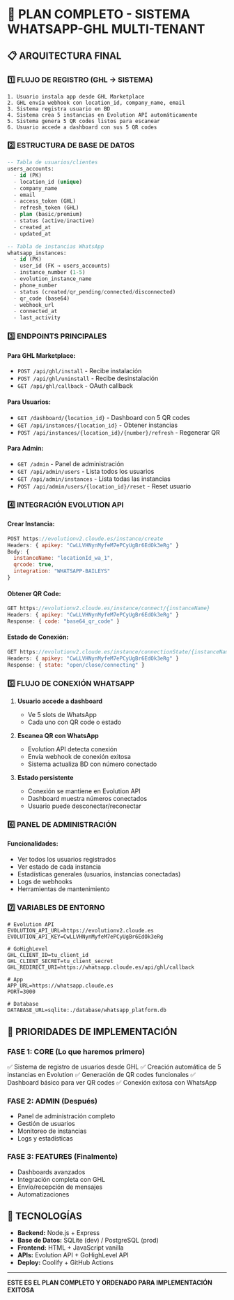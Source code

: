 # 🚀 PLAN COMPLETO - SISTEMA WHATSAPP-GHL MULTI-TENANT

## 📋 ARQUITECTURA FINAL

### 1️⃣ **FLUJO DE REGISTRO (GHL → SISTEMA)**
```
1. Usuario instala app desde GHL Marketplace
2. GHL envía webhook con location_id, company_name, email
3. Sistema registra usuario en BD
4. Sistema crea 5 instancias en Evolution API automáticamente
5. Sistema genera 5 QR codes listos para escanear
6. Usuario accede a dashboard con sus 5 QR codes
```

### 2️⃣ **ESTRUCTURA DE BASE DE DATOS**
```sql
-- Tabla de usuarios/clientes
users_accounts:
  - id (PK)
  - location_id (unique) 
  - company_name
  - email
  - access_token (GHL)
  - refresh_token (GHL)
  - plan (basic/premium)
  - status (active/inactive)
  - created_at
  - updated_at

-- Tabla de instancias WhatsApp
whatsapp_instances:
  - id (PK)
  - user_id (FK → users_accounts)
  - instance_number (1-5)
  - evolution_instance_name
  - phone_number
  - status (created/qr_pending/connected/disconnected)
  - qr_code (base64)
  - webhook_url
  - connected_at
  - last_activity
```

### 3️⃣ **ENDPOINTS PRINCIPALES**

#### **Para GHL Marketplace:**
- `POST /api/ghl/install` - Recibe instalación
- `POST /api/ghl/uninstall` - Recibe desinstalación
- `GET /api/ghl/callback` - OAuth callback

#### **Para Usuarios:**
- `GET /dashboard/{location_id}` - Dashboard con 5 QR codes
- `GET /api/instances/{location_id}` - Obtener instancias
- `POST /api/instances/{location_id}/{number}/refresh` - Regenerar QR

#### **Para Admin:**
- `GET /admin` - Panel de administración
- `GET /api/admin/users` - Lista todos los usuarios
- `GET /api/admin/instances` - Lista todas las instancias
- `POST /api/admin/users/{location_id}/reset` - Reset usuario

### 4️⃣ **INTEGRACIÓN EVOLUTION API**

#### **Crear Instancia:**
```javascript
POST https://evolutionv2.cloude.es/instance/create
Headers: { apikey: "CwLLVHNynMyfeM7ePCyUgBr6EdOk3eRg" }
Body: {
  instanceName: "locationId_wa_1",
  qrcode: true,
  integration: "WHATSAPP-BAILEYS"
}
```

#### **Obtener QR Code:**
```javascript
GET https://evolutionv2.cloude.es/instance/connect/{instanceName}
Headers: { apikey: "CwLLVHNynMyfeM7ePCyUgBr6EdOk3eRg" }
Response: { code: "base64_qr_code" }
```

#### **Estado de Conexión:**
```javascript
GET https://evolutionv2.cloude.es/instance/connectionState/{instanceName}
Headers: { apikey: "CwLLVHNynMyfeM7ePCyUgBr6EdOk3eRg" }
Response: { state: "open/close/connecting" }
```

### 5️⃣ **FLUJO DE CONEXIÓN WHATSAPP**

1. **Usuario accede a dashboard**
   - Ve 5 slots de WhatsApp
   - Cada uno con QR code o estado

2. **Escanea QR con WhatsApp**
   - Evolution API detecta conexión
   - Envía webhook de conexión exitosa
   - Sistema actualiza BD con número conectado

3. **Estado persistente**
   - Conexión se mantiene en Evolution API
   - Dashboard muestra números conectados
   - Usuario puede desconectar/reconectar

### 6️⃣ **PANEL DE ADMINISTRACIÓN**

#### **Funcionalidades:**
- Ver todos los usuarios registrados
- Ver estado de cada instancia
- Estadísticas generales (usuarios, instancias conectadas)
- Logs de webhooks
- Herramientas de mantenimiento

### 7️⃣ **VARIABLES DE ENTORNO**
```env
# Evolution API
EVOLUTION_API_URL=https://evolutionv2.cloude.es
EVOLUTION_API_KEY=CwLLVHNynMyfeM7ePCyUgBr6EdOk3eRg

# GoHighLevel
GHL_CLIENT_ID=tu_client_id
GHL_CLIENT_SECRET=tu_client_secret
GHL_REDIRECT_URI=https://whatsapp.cloude.es/api/ghl/callback

# App
APP_URL=https://whatsapp.cloude.es
PORT=3000

# Database
DATABASE_URL=sqlite:./database/whatsapp_platform.db
```

## 🎯 PRIORIDADES DE IMPLEMENTACIÓN

### **FASE 1: CORE (Lo que haremos primero)**
✅ Sistema de registro de usuarios desde GHL
✅ Creación automática de 5 instancias en Evolution
✅ Generación de QR codes funcionales
✅ Dashboard básico para ver QR codes
✅ Conexión exitosa con WhatsApp

### **FASE 2: ADMIN (Después)**
- Panel de administración completo
- Gestión de usuarios
- Monitoreo de instancias
- Logs y estadísticas

### **FASE 3: FEATURES (Finalmente)**
- Dashboards avanzados
- Integración completa con GHL
- Envío/recepción de mensajes
- Automatizaciones

## 🔧 TECNOLOGÍAS
- **Backend:** Node.js + Express
- **Base de Datos:** SQLite (dev) / PostgreSQL (prod)
- **Frontend:** HTML + JavaScript vanilla
- **APIs:** Evolution API + GoHighLevel API
- **Deploy:** Coolify + GitHub Actions

---

**ESTE ES EL PLAN COMPLETO Y ORDENADO PARA IMPLEMENTACIÓN EXITOSA**